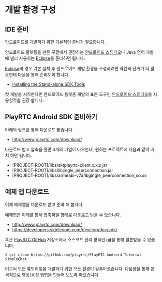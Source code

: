 # 개발 환경 구성

## IDE 준비
안드로이드를 개발하기 위한 기본적인 준비가 필요합니다.

안드로이드 플렛폼을 만든 구글에서 권장하는 [안드로이드 스튜디오][Android Studio]나 Java 언어 개발에 널리 사용하는 [Eclipse][Eclipse]를 준비하면 됩니다.

[Eclipse][Eclipse]의 경우 기본 설치 후 안드로이드 개발 환경을 구성하려면 약간의 단계가 더 필요한데 다음을 통해 준비토록 합니다.

- [Installing the Stand-alone SDK Tools](https://developer.android.com/intl/ko/sdk/installing/index.html?pkg=tools)

첫 개발을 시작한다면 안드로이드 플렛폼 개발의 표준 도구인 [안드로이드 스튜디오][Android Studio]를 사용할것을 권장 합니다.

## PlayRTC Android SDK 준비하기
아래의 링크를 통해 다운로드 받습니다.

- <http://www.playrtc.com/download/>

다운로드 받고 압축을 풀면 3개의 파일이 나오는데, 원하는 프로젝트에 다음과 같이 배치 하면 됩니다.

- [PROJECT-ROOT]/libs/sktplayrtc-client.x.x.x.jar
- [PROJECT-ROOT]/libs/libjingle_peerconnection.jar
- [PROJECT-ROOT]/libs/armeabi-v7a/ibgingle_peerconnection_so.so

## 예제 앱 다운로드
이제 예제앱을 다운로드 받고 준비 해 봅시다.

예제앱은 아래를 통해 압축파일 형태로 다운로드 받을 수 있습니다.

- <http://www.playrtc.com/download/>
- <https://developers.sktelecom.com/develop/doc/sdk/>

혹은 [PlayRTC GitHub][PlayRTC Github] 저장소에서 소스코드 관리 방식인 [git][git]을 통해 클론받을 수 있습니다.

```Shell
$ git clone https://github.com/playrtc/PlayRTC-Android-Tutorial-SimpleChat
```

이로써 모든 튜토리얼을 개발하기 위한 모든 환경이 갖추어졌습니다. 다음장을 통해 본격적으로 영상/음성 웹앱을 만들어 보도록 하겠습니다.


[Android Studio]: https://developer.android.com/intl/ko/sdk/index.html
[Eclipse]: http://eclipse.org/
[git]: http://git-scm.com/
[PlayRTC Github]: https://github.com/playrtc
